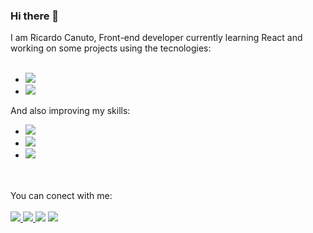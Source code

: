 ### Hi there 👋 
I am Ricardo Canuto, Front-end developer currently learning React and working on some projects using the tecnologies:
<br>
<br>
- <img src= "https://img.shields.io/badge/HTML-239120?style=for-the-badge&logo=html5&logoColor=white">
- <img src= "https://img.shields.io/badge/CSS-239120?&style=for-the-badge&logo=css3&logoColor=white">
And also improving my skills:
- <img src= "https://img.shields.io/badge/JavaScript-323330?style=for-the-badge&logo=javascript&logoColor=F7DF1E">
- <img src= "https://img.shields.io/badge/Node.js-43853D?style=for-the-badge&logo=node.js&logoColor=white">
- <img src= "https://img.shields.io/badge/React-20232A?style=for-the-badge&logo=react&logoColor=61DAFB">
<br>
<br>
You can conect with me:
<br>
<br>
<a href="https://www.instagram.com/ricocanuto/"><img src="https://img.shields.io/badge/Instagram-E4405F?style=for-the-badge&logo=instagram&logoColor=white">
</a>
<a href="https://www.linkedin.com/in/ricardo-canuto-developer"><img src="https://img.shields.io/badge/LinkedIn-0077B5?style=for-the-badge&logo=linkedin&logoColor=white">
</a>
<img src="https://img.shields.io/badge/WhatsApp-25D366?style=for-the-badge&logo=whatsapp&logoColor=white">
<img src="https://img.shields.io/badge/Gmail-D14836?style=for-the-badge&logo=gmail&logoColor=white">


